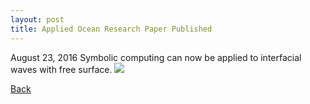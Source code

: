 ```yaml
---
layout: post
title: Applied Ocean Research Paper Published
---
```

August 23, 2016
Symbolic computing can now be applied to interfacial waves with free surface.
<img src="https://static.wixstatic.com/media/d19f46_84e74384a9a4408c9eb570c53dbe08f8~mv2.png/v1/fill/w_788,h_321,al_c,q_80,usm_0.66_1.00_0.01/d19f46_84e74384a9a4408c9eb570c53dbe08f8~mv2.webp">

[Back](https://finitetsai.github.io/)
